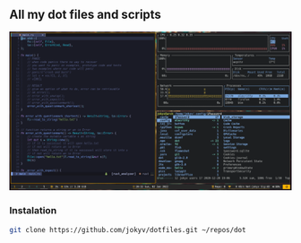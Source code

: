 ## All my dot files and scripts

![main_screen](./main_screen.png)

### Instalation

```bash
git clone https://github.com/jokyv/dotfiles.git ~/repos/dot
```
